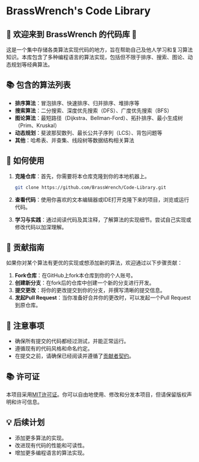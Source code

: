# BrassWrench's Code Library

## 🎉 欢迎来到 BrassWrench 的代码库 🎉

这是一个集中存储各类算法实现代码的地方，旨在帮助自己及他人学习和复习算法知识。本库包含了多种编程语言的算法实现，包括但不限于排序、搜索、图论、动态规划等经典算法。

## 📚 包含的算法列表

- **排序算法**：冒泡排序、快速排序、归并排序、堆排序等
- **搜索算法**：二分搜索、深度优先搜索（DFS）、广度优先搜索（BFS）
- **图论算法**：最短路径（Dijkstra、Bellman-Ford）、拓扑排序、最小生成树（Prim、Kruskal）
- **动态规划**：斐波那契数列、最长公共子序列（LCS）、背包问题等
- **其他**：哈希表、并查集、线段树等数据结构相关算法

## 🔧 如何使用

1. **克隆仓库**：首先，你需要将本仓库克隆到你的本地机器上。
   ```bash
   git clone https://github.com/BrassWrench/Code-Library.git
   ```

2. **查看代码**：使用你喜欢的文本编辑器或IDE打开克隆下来的项目，浏览或运行代码。

3. **学习与实践**：通过阅读代码及其注释，了解算法的实现细节。尝试自己实现或修改代码以加深理解。

## 📝 贡献指南

如果你对某个算法有更优的实现或想添加新的算法，欢迎通过以下步骤贡献：

1. **Fork仓库**：在GitHub上fork本仓库到你的个人账号。
2. **创建新分支**：在fork后的仓库中创建一个新的分支进行开发。
3. **提交更改**：将你的更改提交到你的分支，并撰写清晰的提交信息。
4. **发起Pull Request**：当你准备好合并你的更改时，可以发起一个Pull Request到原仓库。

## 📝 注意事项

- 确保所有提交的代码都经过测试，并能正常运行。
- 遵循现有的代码风格和命名约定。
- 在提交之前，请确保已经阅读并遵循了[贡献者契约](https://www.contributor-covenant.org/)。

## 📚 许可证

本项目采用[MIT许可证](LICENSE)。你可以自由地使用、修改和分发本项目，但请保留版权声明和许可信息。

## 💡 后续计划

- 添加更多算法的实现。
- 改进现有代码的性能和可读性。
- 增加更多编程语言的算法实现。
